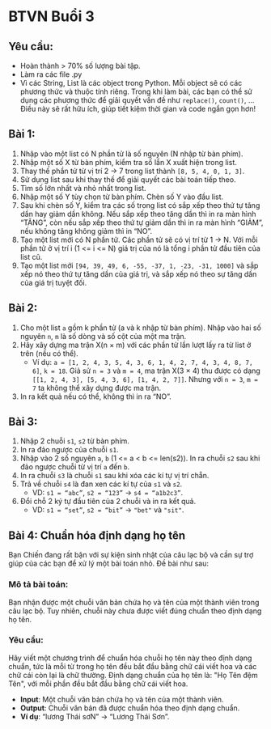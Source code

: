 # BTVN Buổi 3

## Yêu cầu:
- Hoàn thành > 70% số lượng bài tập.
- Làm ra các file .py
- Vì các String, List là các object trong Python. Mỗi object sẽ có các phương thức và thuộc tính riêng. Trong khi làm bài, các bạn có thể sử dụng các phương thức để giải quyết vấn đề như `replace()`, `count()`, ... Điều này sẽ rất hữu ích, giúp tiết kiệm thời gian và code ngắn gọn hơn!

## Bài 1:
1. Nhập vào một list có N phần tử là số nguyên (N nhập từ bàn phím).
2. Nhập một số X từ bàn phím, kiểm tra số lần X xuất hiện trong list.
3. Thay thế phần tử từ vị trí 2 -> 7 trong list thành `[8, 5, 4, 0, 1, 3]`.
4. Sử dụng list sau khi thay thế để giải quyết các bài toán tiếp theo.
5. Tìm số lớn nhất và nhỏ nhất trong list.
6. Nhập một số Y tùy chọn từ bàn phím. Chèn số Y vào đầu list.
7. Sau khi chèn số Y, kiểm tra các số trong list có sắp xếp theo thứ tự tăng dần hay giảm dần không. Nếu sắp xếp theo tăng dần thì in ra màn hình “TĂNG”, còn nếu sắp xếp theo thứ tự giảm dần thì in ra màn hình “GIẢM”, nếu không tăng không giảm thì in “NO”.
8. Tạo một list mới có N phần tử. Các phần tử sẽ có vị trí từ 1 -> N. Với mỗi phần tử ở vị trí i (1 <= i <= N) giá trị của nó là tổng i phần tử đầu tiên của list cũ.
9. Tạo một list mới `[94, 39, 49, 6, -55, -37, 1, -23, -31, 1000]` và sắp xếp nó theo thứ tự tăng dần của giá trị, và sắp xếp nó theo sự tăng dần của giá trị tuyệt đối.

## Bài 2:
1. Cho một list `a` gồm k phần tử (a và k nhập từ bàn phím). Nhập vào hai số nguyên `n`, `m` là số dòng và số cột của một ma trận.
2. Hãy xây dựng ma trận X(n × m) với các phần tử lần lượt lấy ra từ list ở trên (nếu có thể).
    - Ví dụ: `a = [1, 2, 4, 3, 5, 4, 3, 6, 1, 4, 2, 7, 4, 3, 4, 8, 7, 6]`, `k = 18`. Giả sử `n = 3` và `m = 4`, ma trận X(3 × 4) thu được có dạng `[[1, 2, 4, 3], [5, 4, 3, 6], [1, 4, 2, 7]]`. Nhưng với `n = 3`, `m = 7` ta không thể xây dựng được ma trận.
3. In ra kết quả nếu có thể, không thì in ra “NO”.

## Bài 3:
1. Nhập 2 chuỗi `s1`, `s2` từ bàn phím.
2. In ra đảo ngược của chuỗi `s1`.
3. Nhập vào 2 số nguyên `a`, `b` (1 <= a < b <= len(s2)). In ra chuỗi `s2` sau khi đảo ngược chuỗi từ vị trí `a` đến `b`.
4. In ra chuỗi `s3` là chuỗi `s1` sau khi xóa các kí tự vị trí chẵn.
5. Trả về chuỗi `s4` là đan xen các kí tự của `s1` và `s2`.
    - VD: `s1 = “abc”`, `s2 = “123”` -> `s4 = “a1b2c3”`.
6. Đổi chỗ 2 ký tự đầu tiên của 2 chuỗi và in ra kết quả.
    - VD: `s1 = “set”`, `s2 = “bit”` -> `"bet"` và `"sit"`.

## Bài 4: Chuẩn hóa định dạng họ tên
Bạn Chiến đang rất bận với sự kiện sinh nhật của câu lạc bộ và cần sự trợ giúp của các bạn để xử lý một bài toán nhỏ. Đề bài như sau:
### Mô tả bài toán:
Bạn nhận được một chuỗi văn bản chứa họ và tên của một thành viên trong câu lạc bộ. Tuy nhiên, chuỗi này chưa được viết đúng chuẩn theo định dạng họ tên.
### Yêu cầu:
Hãy viết một chương trình để chuẩn hóa chuỗi họ tên này theo định dạng chuẩn, tức là mỗi từ trong họ tên đều bắt đầu bằng chữ cái viết hoa và các chữ cái còn lại là chữ thường. Định dạng chuẩn của họ tên là: "Họ Tên đệm Tên", với mỗi phần đều bắt đầu bằng chữ cái viết hoa.
- **Input**: Một chuỗi văn bản chứa họ và tên của một thành viên.
- **Output**: Chuỗi văn bản đã được chuẩn hóa theo định dạng chuẩn.
- **Ví dụ**: “lương Thái         sơN” -> “Lương Thái Sơn”.


